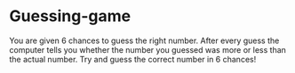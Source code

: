 # Guessing-game
You are given 6 chances to guess the right number. After every guess the computer tells you whether the number you guessed was more or less than the actual number. Try and guess the correct number in 6 chances!
